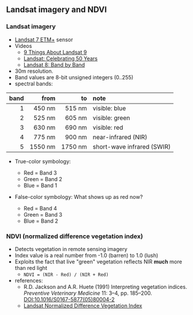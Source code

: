 ## Landsat imagery and NDVI

### Landsat imagery


- [Landsat 7 ETM+](https://landsat.gsfc.nasa.gov/the-enhanced-thematic-mapper-plus-etm/) sensor
- Videos
    - [9 Things About Landsat 9](https://www.youtube.com/watch?v=DGE-N8_LQBo)
    - [Landsat: Celebrating 50 Years](https://www.youtube.com/watch?v=7XKVSTX1vdE)
    - [Landsat 8: Band by Band](https://www.youtube.com/watch?v=A6WzAc1FTeA)
- 30m resolution.
- Band values are 8-bit unsigned integers (0..255)
- spectral bands:

| band |    from |      to | note                       |
| ---: | ------: | ------: | :------------------------- |
|    1 |  450 nm |  515 nm | visible: blue              |
|    2 |  525 nm |  605 nm | visible: green             |
|    3 |  630 nm |  690 nm | visible: red               |
|    4 |  775 nm |  900 nm | near-infrared (NIR)        |
|    5 | 1550 nm | 1750 nm | short-wave infrared (SWIR) |
    
- True-color symbology:
    - Red = Band 3
    - Green = Band 2
    - Blue = Band 1

- False-color symbology: What shows up as red now?
    - Red = Band 4
    - Green = Band 3
    - Blue = Band 2

### NDVI (normalized difference vegetation index)

- Detects vegetation in remote sensing imagery
- Index value is a real number from -1.0 (barren) to 1.0 (lush)
- Exploits the fact that live "green" vegetation reflects NIR **much** more than red light
    - `NDVI = (NIR - Red) / (NIR + Red)`
- references:
    - R.D. Jackson and A.R. Huete (1991) Interpreting vegetation indices. *Preventive Veterinary Medicine* 11: 3–4, pp. 185–200. [DOI:10.1016/S0167-5877(05)80004-2](https://doi.org/10.1016/S0167-5877%2805%2980004-2)
    - [Landsat Normalized Difference Vegetation Index](https://www.usgs.gov/land-resources/nli/landsat/landsat-normalized-difference-vegetation-index)

